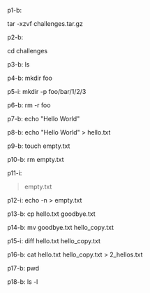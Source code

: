 p1-b:

tar -xzvf challenges.tar.gz

p2-b:

cd challenges

p3-b:
ls

p4-b:
mkdir foo

p5-i:
mkdir -p foo/bar/1/2/3

p6-b:
rm -r foo

p7-b:
echo "Hello World"

p8-b:
echo "Hello World" > hello.txt

p9-b:
touch empty.txt

p10-b:
rm empty.txt

p11-i:
> empty.txt

p12-i:
echo -n > empty.txt

p13-b:
cp hello.txt goodbye.txt

p14-b:
mv goodbye.txt hello_copy.txt

p15-i:
diff hello.txt hello_copy.txt

p16-b:
cat hello.txt hello_copy.txt > 2_hellos.txt

p17-b:
pwd

p18-b:
ls -l

